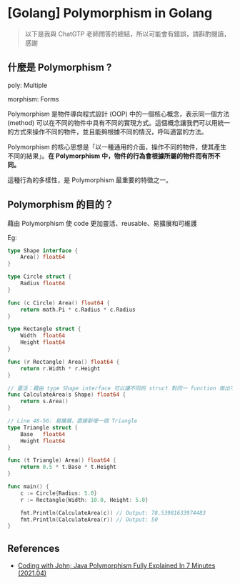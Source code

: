 # [Golang] Polymorphism in Golang

> 以下是我與 ChatGTP 老師問答的總結，所以可能會有錯誤，請斟酌閱讀，感謝

## 什麼是 Polymorphism ?

poly: Multiple

morphism: Forms

Polymorphism 是物件導向程式設計 (OOP) 中的一個核心概念，表示同一個方法 (method) 可以在不同的物件中具有不同的實現方式。這個概念讓我們可以用統一的方式來操作不同的物件，並且能夠根據不同的情況，呼叫適當的方法。

Polymorphism 的核心思想是「以一種通用的介面，操作不同的物件，使其產生不同的結果」。**在 Polymorphism 中，物件的行為會根據所屬的物件而有所不同。**

這種行為的多樣性，是 Polymorphism 最重要的特徵之一。

## Polymorphism 的目的？

藉由 Polymorphism 使 code 更加靈活、reusable、易擴展和可維護

Eg:

```go
type Shape interface {
    Area() float64
}

type Circle struct {
    Radius float64
}

func (c Circle) Area() float64 {
    return math.Pi * c.Radius * c.Radius
}

type Rectangle struct {
    Width  float64
    Height float64
}

func (r Rectangle) Area() float64 {
    return r.Width * r.Height
}

// 靈活：藉由 type Shape interface 可以讓不同的 struct 對同一 function 做出不同的 respond。這使得我們可以在運行時決定使用哪個具體類型的 struct，而不必在編譯時就指定。
func CalculateArea(s Shape) float64 {
    return s.Area()
}

// Line 48-56: 易擴展，直接新增一個 Triangle
type Triangle struct {
    Base   float64
    Height float64
}

func (t Triangle) Area() float64 {
    return 0.5 * t.Base * t.Height
}

func main() {
    c := Circle{Radius: 5.0}
    r := Rectangle{Width: 10.0, Height: 5.0}

    fmt.Println(CalculateArea(c)) // Output: 78.53981633974483
    fmt.Println(CalculateArea(r)) // Output: 50
}
```

## References

- [Coding with John; Java Polymorphism Fully Explained In 7 Minutes (2021.04)](https://youtu.be/jhDUxynEQRI)
